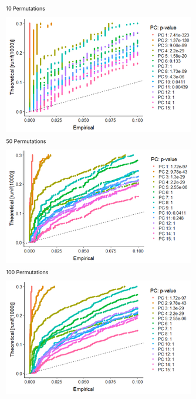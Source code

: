 10 Permutations

![10 permutations](https://github.com/UCSF-DSI/scRNA_seq/blob/master/jackstraw_permutations/10_permutations_jackstraw.png)

50 Permutations

![50 permutations](https://github.com/UCSF-DSI/scRNA_seq/blob/master/jackstraw_permutations/50_permutations_jackstraw.png)

100 Permutations

![100 permutations](https://github.com/UCSF-DSI/scRNA_seq/blob/master/jackstraw_permutations/100_permutations_jackstraw.png)